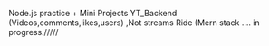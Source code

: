 Node.js practice + Mini Projects
YT_Backend (Videos,comments,likes,users) ,Not streams
Ride (Mern stack .... in progress./////
